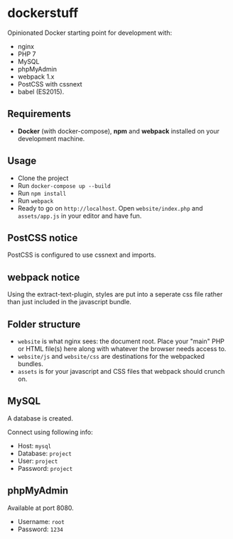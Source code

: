 # dockerstuff

Opinionated Docker starting point for development with: 

- nginx
- PHP 7
- MySQL
- phpMyAdmin
- webpack 1.x
- PostCSS with cssnext
- babel (ES2015).

## Requirements

- **Docker** (with docker-compose), **npm** and **webpack** installed on your development machine.

## Usage

- Clone the project
- Run `docker-compose up --build`
- Run `npm install`
- Run `webpack`
- Ready to go on `http://localhost`. Open `website/index.php` and `assets/app.js` in your editor and have fun.

## PostCSS notice

PostCSS is configured to use cssnext and imports.

## webpack notice

Using the extract-text-plugin, styles are put into a seperate css file rather than just included in the javascript bundle.

## Folder structure

- `website` is what nginx sees: the document root. Place your "main" PHP or HTML file(s) here along with whatever the browser needs access to.
- `website/js` and `website/css` are destinations for the webpacked bundles.
- `assets` is for your javascript and CSS files that webpack should crunch on.

## MySQL

A database is created.

Connect using following info:

- Host: `mysql`
- Database: `project`
- User: `project`
- Password: `project`

## phpMyAdmin

Available at port 8080.

- Username: `root`
- Password: `1234`
